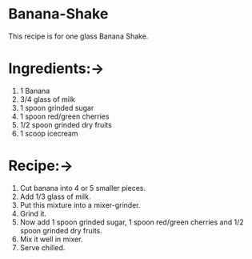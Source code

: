 # Banana-Shake
This recipe is for one glass Banana Shake.
# Ingredients:->
1) 1 Banana
2) 3/4 glass of milk
3) 1 spoon grinded sugar
4) 1 spoon red/green cherries
5) 1/2 spoon grinded dry fruits
6) 1 scoop icecream
# Recipe:->
1) Cut banana into 4 or 5 smaller pieces.
2) Add 1/3 glass of milk.
3) Put this mixture into a mixer-grinder.
4) Grind it.
5) Now add 1 spoon grinded sugar, 1 spoon red/green cherries and 1/2 spoon grinded dry fruits.
6) Mix it well in mixer.
7) Serve chilled.
